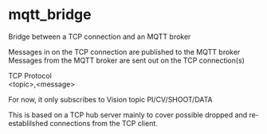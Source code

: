 # mqtt_bridge

Bridge between a TCP connection and an MQTT broker

Messages in on the TCP connection are published to the MQTT broker
Messages from the MQTT broker are sent out on the TCP connection(s)

TCP Protocol <br>
 &lt;topic&gt;,&lt;message&gt;

For now, it only subscribes to Vision topic PI/CV/SHOOT/DATA

This is based on a TCP hub server mainly to cover possible dropped and re-establilshed connections from the TCP client.

